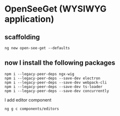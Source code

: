 # OpenSeeGet (WYSIWYG application)

## scaffolding

```shell
ng new open-see-get --defaults
```

## now I install the following packages

```shell
npm i --legacy-peer-deps ngx-wig
npm i --legacy-peer-deps --save-dev electron
npm i --legacy-peer-deps --save-dev webpack-cli
npm i --legacy-peer-deps --save-dev ts-loader
npm i --legacy-peer-deps --save-dev concurrently
```

I add editor component

```shell
ng g c components/editors
```

